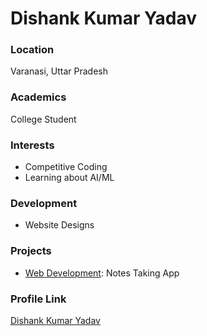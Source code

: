 # Dishank Kumar Yadav

### Location

Varanasi, Uttar Pradesh

### Academics

College Student

### Interests

- Competitive Coding
- Learning about AI/ML

### Development

- Website Designs 

### Projects

- [Web Development](https://github.com/dishankkumaryadav/Projects/tree/main/Notes-Taking-App): Notes Taking App

### Profile Link

[Dishank Kumar Yadav](https://github.com/dishankkumaryadav)
